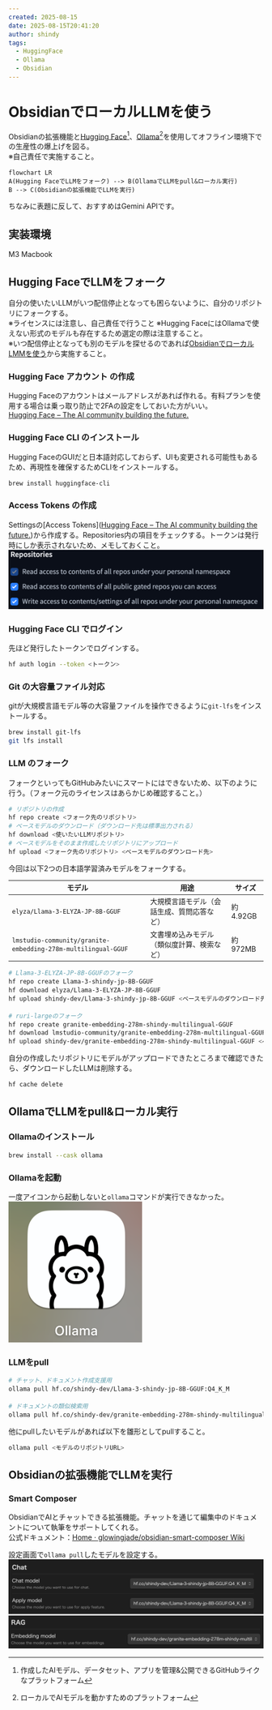 ```yaml
---
created: 2025-08-15
date: 2025-08-15T20:41:20
author: shindy
tags:
  - HuggingFace
  - Ollama
  - Obsidian
---
```

# ObsidianでローカルLLMを使う

Obsidianの拡張機能と[Hugging Face](https://huggingface.co/)[^1]、[Ollama](https://ollama.com/)[^2]を使用してオフライン環境下での生産性の爆上げを図る。  
※自己責任で実施すること。

```mermaid
flowchart LR
A(Hugging FaceでLLMをフォーク) --> B(OllamaでLLMをpull&ローカル実行)
B --> C(Obsidianの拡張機能でLLMを実行)
```

ちなみに表題に反して、おすすめはGemini APIです。

## 実装環境
M3 Macbook

## Hugging FaceでLLMをフォーク
自分の使いたいLLMがいつ配信停止となっても困らないように、自分のリポジトリにフォークする。  
※ライセンスには注意し、自己責任で行うこと
※Hugging FaceにはOllamaで使えない形式のモデルも存在するため選定の際は注意すること。  
※いつ配信停止となっても別のモデルを探せるのであれば[ObsidianでローカルLMMを使う](#OllamaでLLMをpull&ローカル実行)から実施すること。
### Hugging Face アカウント の作成
Hugging Faceのアカウントはメールアドレスがあれば作れる。有料プランを使用する場合は乗っ取り防止で2FAの設定をしておいた方がいい。  
[Hugging Face – The AI community building the future.](https://huggingface.co/)

### Hugging Face CLI のインストール
Hugging FaceのGUIだと日本語対応しておらず、UIも変更される可能性もあるため、再現性を確保するためCLIをインストールする。  
```bash
brew install huggingface-cli
```

### Access Tokens の作成
Settingsの[Access Tokens]([Hugging Face – The AI community building the future.](https://huggingface.co/settings/tokens))から作成する。Repositories内の項目をチェックする。トークンは発行時にしか表示されないため、メモしておくこと。
![600](../assets/Pasted%20image%2020250816215531.png)

### Hugging Face CLI でログイン
先ほど発行したトークンでログインする。
```bash
hf auth login --token <トークン>
```

### Git の大容量ファイル対応
gitが大規模言語モデル等の大容量ファイルを操作できるように`git-lfs`をインストールする。
```bash
brew install git-lfs
git lfs install
```

### LLM のフォーク
フォークといってもGitHubみたいにスマートにはできないため、以下のように行う。（フォーク元のライセンスはあらかじめ確認すること。）
```bash
# リポジトリの作成
hf repo create <フォーク先のリポジトリ>
# ベースモデルのダウンロード（ダウンロード先は標準出力される）
hf download <使いたいLLMリポジトリ>
# ベースモデルをそのまま作成したリポジトリにアップロード
hf upload <フォーク先のリポジトリ> <ベースモデルのダウンロード先>
```

今回は以下2つの日本語学習済みモデルをフォークする。

| モデル                                                           | 用途                    | サイズ     |
| ------------------------------------------------------------- | --------------------- | ------- |
| `elyza/Llama-3-ELYZA-JP-8B-GGUF`                              | 大規模言語モデル（会話生成、質問応答など） | 約4.92GB |
| `lmstudio-community/granite-embedding-278m-multilingual-GGUF` | 文書埋め込みモデル（類似度計算、検索など） | 約972MB  |

```bash
# Llama-3-ELYZA-JP-8B-GGUFのフォーク
hf repo create Llama-3-shindy-jp-8B-GGUF
hf download elyza/Llama-3-ELYZA-JP-8B-GGUF
hf upload shindy-dev/Llama-3-shindy-jp-8B-GGUF <ベースモデルのダウンロード先>

# ruri-largeのフォーク
hf repo create granite-embedding-278m-shindy-multilingual-GGUF
hf download lmstudio-community/granite-embedding-278m-multilingual-GGUF
hf upload shindy-dev/granite-embedding-278m-shindy-multilingual-GGUF <ベースモデルのダウンロード先>
```

自分の作成したリポジトリにモデルがアップロードできたところまで確認できたら、ダウンロードしたLLMは削除する。
```bash
hf cache delete
```

## OllamaでLLMをpull&ローカル実行

### Ollamaのインストール
```bash
brew install --cask ollama
```  

### Ollamaを起動  
一度アイコンから起動しないと`ollama`コマンドが実行できなかった。  
![|200](../assets/application_Icon_of_ollama.png)

### LLMをpull
```bash
# チャット、ドキュメント作成支援用
ollama pull hf.co/shindy-dev/Llama-3-shindy-jp-8B-GGUF:Q4_K_M

# ドキュメントの類似検索用
ollama pull hf.co/shindy-dev/granite-embedding-278m-shindy-multilingual-GGUF:Q8_0
```
他にpullしたいモデルがあれば以下を雛形としてpullすること。
```bash
ollama pull <モデルのリポジトリURL>
```

## Obsidianの拡張機能でLLMを実行

### Smart Composer
ObsidianでAIとチャットできる拡張機能。チャットを通じて編集中のドキュメントについて執筆をサポートしてくれる。  
公式ドキュメント：[Home · glowingjade/obsidian-smart-composer Wiki](https://github.com/glowingjade/obsidian-smart-composer/wiki)

設定画面で`ollama pull`したモデルを設定する。
![600](../assets/Pasted%20image%2020250817000235.png)
![600](../assets/Pasted%20image%2020250817000313.png)


[^1]: 作成したAIモデル、データセット、アプリを管理&公開できるGitHubライクなプラットフォーム
[^2]: ローカルでAIモデルを動かすためのプラットフォーム